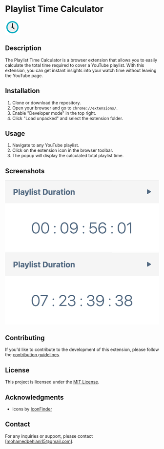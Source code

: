 # Playlist Time Calculator

![Extension Icon](icon.png)

## Description

The Playlist Time Calculator is a browser extension that allows you to easily calculate the total time required to cover a YouTube playlist. With this extension, you can get instant insights into your watch time without leaving the YouTube page.

## Installation

1. Clone or download the repository.
2. Open your browser and go to `chrome://extensions/`.
3. Enable "Developer mode" in the top right.
4. Click "Load unpacked" and select the extension folder.

## Usage

1. Navigate to any YouTube playlist.
2. Click on the extension icon in the browser toolbar.
3. The popup will display the calculated total playlist time.

## Screenshots

![Screenshot 1](screenshots/screenshot1.png)
![Screenshot 2](screenshots/screenshot2.png)

## Contributing

If you'd like to contribute to the development of this extension, please follow the [contribution guidelines](CONTRIBUTING.md).

## License

This project is licensed under the [MIT License](LICENSE).

## Acknowledgments

- Icons by [IconFinder](https://www.iconfinder.com/)

## Contact

For any inquiries or support, please contact [mohamedbehiani15@gmail.com].
